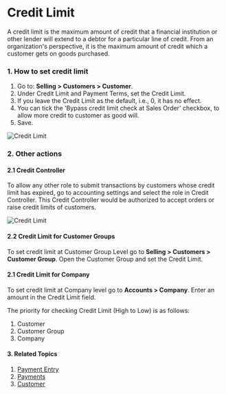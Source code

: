 <!-- add-breadcrumbs -->
# Credit Limit
A credit limit is the maximum amount of credit that a financial institution or
other lender will extend to a debtor for a particular line of credit. From an
organization's perspective, it is the maximum amount of credit which a
customer gets on goods purchased.  

### 1. How to set credit limit 
1. Go to: **Selling > Customers > Customer**.
1. Under Credit Limit and Payment Terms, set the Credit Limit.
1. If you leave the Credit Limit as the default, i.e., 0, it has no effect.
1. You can tick the 'Bypass credit limit check at Sales Order' checkbox, to allow more credit to customer as good will.
1. Save.

<img class="screenshot" alt="Credit Limit" src="{{docs_base_url}}/assets/img/accounts/credit-limit-1.png">

### 2. Other actions
#### 2.1 Credit Controller
To allow any other role to submit transactions by customers whose credit limit
has expired, go to accounting settings and select the role in Credit Controller.
This Credit Controller would be authorized to accept orders or raise credit limits of customers.

<img class="screenshot" alt="Credit Limit" src="{{docs_base_url}}/assets/img/accounts/credit-limit-2.png">

#### 2.2 Credit Limit for Customer Groups
To set credit limit at Customer Group Level go to **Selling > Customers > Customer Group**. Open the Customer Group and set the Credit Limit.

#### 2.1 Credit Limit for Company
To set credit limit at Company level go to **Accounts > Company**. Enter an amount in the Credit Limit field.

The priority for checking Credit Limit (High to Low) is as follows:
1. Customer
1. Customer Group
1. Company

#### 3. Related Topics
1. [Payment Entry](/docs/user/manual/en/accounts/payment-entry)
1. [Payments](/docs/user/manual/en/accounts/payments)
1. [Customer](/docs/user/manual/en/CRM/customer)